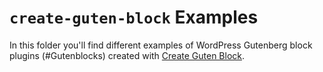 # `create-guten-block` Examples

In this folder you'll find different examples of WordPress Gutenberg block plugins (#Gutenblocks) created with [Create Guten Block](https://github.com/ahmadawais/create-guten-block).